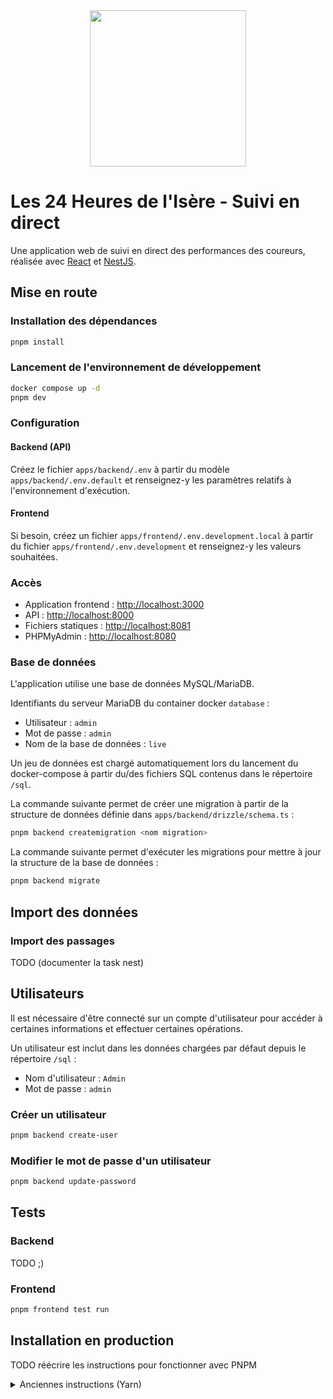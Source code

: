 <div align="center">
    <img src="https://www.24hisere.fr/data/images/logo/24hisere.svg" height="250">
</div>

# Les 24 Heures de l'Isère - Suivi en direct

Une application web de suivi en direct des performances des coureurs, réalisée avec [React](https://reactjs.org/) et [NestJS](https://nestjs.com/).

## Mise en route

### Installation des dépendances

```sh
pnpm install
```

### Lancement de l'environnement de développement

```sh
docker compose up -d
pnpm dev
```

### Configuration

#### Backend (API)

Créez le fichier `apps/backend/.env` à partir du modèle `apps/backend/.env.default` et renseignez-y les paramètres relatifs à l'environnement d'exécution.

#### Frontend

Si besoin, créez un fichier `apps/frontend/.env.development.local` à partir du fichier `apps/frontend/.env.development` et renseignez-y les valeurs souhaitées.

### Accès

- Application frontend : [http://localhost:3000](http://localhost:3000)
- API : [http://localhost:8000](http://localhost:8000)
- Fichiers statiques : [http://localhost:8081](http://localhost:8081)
- PHPMyAdmin : [http://localhost:8080](http://localhost:8080)

### Base de données

L'application utilise une base de données MySQL/MariaDB.

Identifiants du serveur MariaDB du container docker `database` :
- Utilisateur : `admin`
- Mot de passe : `admin`
- Nom de la base de données : `live`

Un jeu de données est chargé automatiquement lors du lancement du docker-compose à partir du/des fichiers SQL contenus dans le répertoire `/sql`.

La commande suivante permet de créer une migration à partir de la structure de données définie dans `apps/backend/drizzle/schema.ts` :

```sh
pnpm backend createmigration <nom migration>
```

La commande suivante permet d'exécuter les migrations pour mettre à jour la structure de la base de données :

```sh
pnpm backend migrate
```

## Import des données

### Import des passages

TODO (documenter la task nest)

## Utilisateurs

Il est nécessaire d'être connecté sur un compte d'utilisateur pour accéder à certaines informations et effectuer certaines opérations.

Un utilisateur est inclut dans les données chargées par défaut depuis le répertoire `/sql` :

- Nom d'utilisateur : `Admin`
- Mot de passe : `admin`

### Créer un utilisateur

```sh
pnpm backend create-user
```

### Modifier le mot de passe d'un utilisateur

```sh
pnpm backend update-password
```

## Tests

### Backend

TODO ;)

### Frontend

```sh
pnpm frontend test run
```

## Installation en production

TODO réécrire les instructions pour fonctionner avec PNPM

<details>
   <summary>Anciennes instructions (Yarn)</summary>

1. Récupérer l'artifact du workflow GitHub, copier le fichier `live.24hisere.fr.zip` dans le dossier souhaité sur le serveur
2. Dézipper l'archive
   ```bash
   unzip live.24hisere.fr.zip
   ```
3. Installer les dépendances du backend
   ```bash
   cd backend
   yarn install
   ```
4. Créer un fichier `.env` à partir du modèle `.env.default` pour le backend
   ```bash
   cp .env.default .env
   ```
5. Dans le fichier `backend/.env`, renseigner
   1. L'URL de l'application frontend dans la variable `FRONTEND_URL` (exemple : `FRONTEND_URL="https://live.24hisere.fr"`)
   2. L'URL de connexion à la base de données dans la variable `DATABASE_URL`
6. Exécuter les migrations pour créer les tables dans la base de données
   ```bash
   npx prisma migrate deploy
   ```
   L'utilisateur doit avoir les permissions `CREATE`, `ALTER` et `INDEX`.
7. Créer le build de production pour le backend
   ```bash
   yarn build
   ```
8. Lancer l'application
   ```bash
   pm2 start dist/main.js --name live.24hisere.fr-api
   ```
</details>
